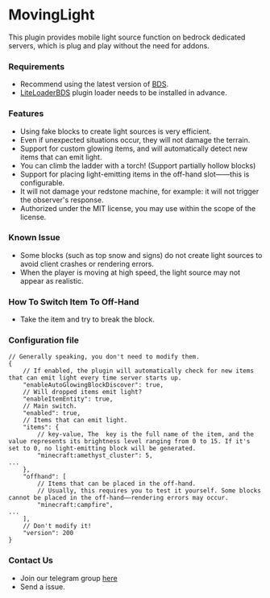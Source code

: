 # MovingLight
This plugin provides mobile light source function on bedrock dedicated servers, which is plug and play without the need for addons.

### Requirements
 - Recommend using the latest version of [BDS](https://www.minecraft.net/en-us/download/server/bedrock).
 - [LiteLoaderBDS](https://github.com/LiteLDev/LiteLoaderBDS) plugin loader needs to be installed in advance.

### Features
 - Using fake blocks to create light sources is very efficient.
 - Even if unexpected situations occur, they will not damage the terrain.
 - Support for custom glowing items, and will automatically detect new items that can emit light.
 - You can climb the ladder with a torch! (Support partially hollow blocks)
 - Support for placing light-emitting items in the off-hand slot——this is configurable.
 - It will not damage your redstone machine, for example: it will not trigger the observer's response.
 - Authorized under the MIT license, you may use within the scope of the license.

### Known Issue
 - Some blocks (such as top snow and signs) do not create light sources to avoid client crashes or rendering errors.
 - When the player is moving at high speed, the light source may not appear as realistic.

### How To Switch Item To Off-Hand
 - Take the item and try to break the block.

### Configuration file
```json5
// Generally speaking, you don't need to modify them.
{
    // If enabled, the plugin will automatically check for new items that can emit light every time server starts up.
    "enableAutoGlowingBlockDiscover": true,
    // Will dropped items emit light?
    "enableItemEntity": true,
    // Main switch.
    "enabled": true,
    // Items that can emit light.
    "items": {
        // key-value, The  key is the full name of the item, and the value represents its brightness level ranging from 0 to 15. If it's set to 0, no light-emitting block will be generated.
        "minecraft:amethyst_cluster": 5,  
...
    },
    "offhand": [
        // Items that can be placed in the off-hand.
        // Usually, this requires you to test it yourself. Some blocks cannot be placed in the off-hand——rendering errors may occur.
        "minecraft:campfire",
...
    ],
    // Don't modify it!
    "version": 200
}
```

### Contact Us
 - Join our telegram group [here](https://t.me/bdsplugin)
 - Send a issue.

